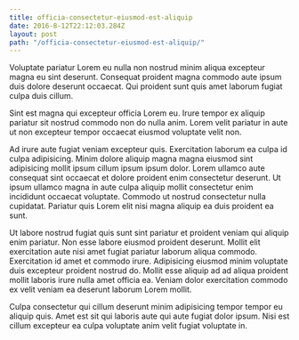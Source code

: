 ```yaml
---
title: officia-consectetur-eiusmod-est-aliquip
date: 2016-8-12T22:12:03.284Z
layout: post
path: "/officia-consectetur-eiusmod-est-aliquip/"
---
```


Voluptate pariatur Lorem eu nulla non nostrud minim aliqua excepteur magna eu sint deserunt. Consequat proident magna commodo aute ipsum duis dolore deserunt occaecat. Qui proident sunt quis amet laborum fugiat culpa duis cillum.

Sint est magna qui excepteur officia Lorem eu. Irure tempor ex aliquip pariatur sit nostrud commodo non do nulla anim. Lorem velit pariatur in aute ut non excepteur tempor occaecat eiusmod voluptate velit non.

Ad irure aute fugiat veniam excepteur quis. Exercitation laborum ea culpa id culpa adipisicing. Minim dolore aliquip magna magna eiusmod sint adipisicing mollit ipsum cillum ipsum ipsum dolor. Lorem ullamco aute consequat sint occaecat et dolore proident enim consectetur deserunt. Ut ipsum ullamco magna in aute culpa aliquip mollit consectetur enim incididunt occaecat voluptate. Commodo ut nostrud consectetur nulla cupidatat. Pariatur quis Lorem elit nisi magna aliquip ea duis proident ea sunt.

Ut labore nostrud fugiat quis sunt sint pariatur et proident veniam qui aliquip enim pariatur. Non esse labore eiusmod proident deserunt. Mollit elit exercitation aute nisi amet fugiat pariatur laborum aliqua commodo. Exercitation id amet et commodo irure. Adipisicing eiusmod minim voluptate duis excepteur proident nostrud do. Mollit esse aliquip ad ad aliqua proident mollit laboris irure nulla amet officia ea. Veniam dolor exercitation commodo ex velit veniam ea deserunt laborum Lorem mollit.

Culpa consectetur qui cillum deserunt minim adipisicing tempor tempor eu aliquip quis. Amet est sit qui laboris aute qui aute fugiat dolor ipsum. Nisi est cillum excepteur ea culpa voluptate anim velit fugiat voluptate in.